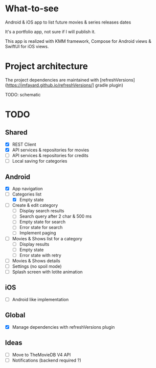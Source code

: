 # What-to-see
Android & iOS app to list future movies & series releases dates  
  
It's a portfolio app, not sure if I will publish it.  
  
This app is realized with KMM framework, Compose for Android views & SwiftUI for iOS views.  
  
# Project architecture

The project dependencies are maintained with [refreshVersions](https://jmfayard.github.io/refreshVersions/] gradle plugin)  

TODO: schematic

# TODO

## Shared

- [X] REST Client
- [X] API services & repositories for movies
- [ ] API services & repositories for credits
- [ ] Local saving for categories

## Android

- [X] App navigation
- [ ] Categories list
  - [X] Empty state
- [ ] Create & edit category
  - [ ] Display search results
  - [ ] Search query after 2 char & 500 ms
  - [ ] Empty state for search
  - [ ] Error state for search
  - [ ] Implement paging
- [ ] Movies & Shows list for a category
  - [ ] Display results
  - [ ] Empty state
  - [ ] Error state with retry
- [ ] Movies & Shows details
- [ ] Settings (no spoil mode)
- [ ] Splash screen with lotite animation 

## iOS
    
- [ ] Android like implementation

## Global

- [x] Manage dependencies with refreshVersions plugin

## Ideas 

- [ ] Move to TheMovieDB V4 API
- [ ] Notifications (backend required ?)